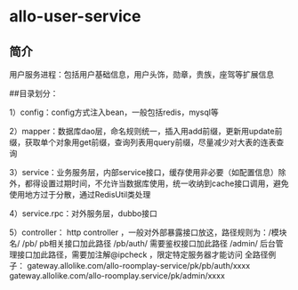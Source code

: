 # allo-user-service

## 简介
用户服务进程：包括用户基础信息，用户头饰，勋章，贵族，座驾等扩展信息


##目录划分：

1）config：config方式注入bean，一般包括redis，mysql等
   
2）mapper：数据库dao层，命名规则统一，插入用add前缀，更新用update前缀，获取单个对象用get前缀，查询列表用query前缀，尽量减少对大表的连表查询

3）service：业务服务层，内部service接口，缓存使用非必要（如配置信息）除外，都得设置过期时间，不允许当数据库使用，统一收纳到cache接口调用，避免使用地方过于分散，通过RedisUtil类处理

4）service.rpc：对外服务层，dubbo接口

5）controller： http controller ，一般对外部暴露接口放这，路径规则为：/模块名/
    /pb/         pb相关接口加此路径
    /pb/auth/    需要鉴权接口加此路径
    /admin/      后台管理接口加此路径，需要加注解@ipcheck ，限定特定服务器才能访问
    全路径例子：   gateway.allolike.com/allo-roomplay-service/pk/pb/auth/xxxx
                 gateway.allolike.com/allo-roomplay.service/pk/admin/xxxx

